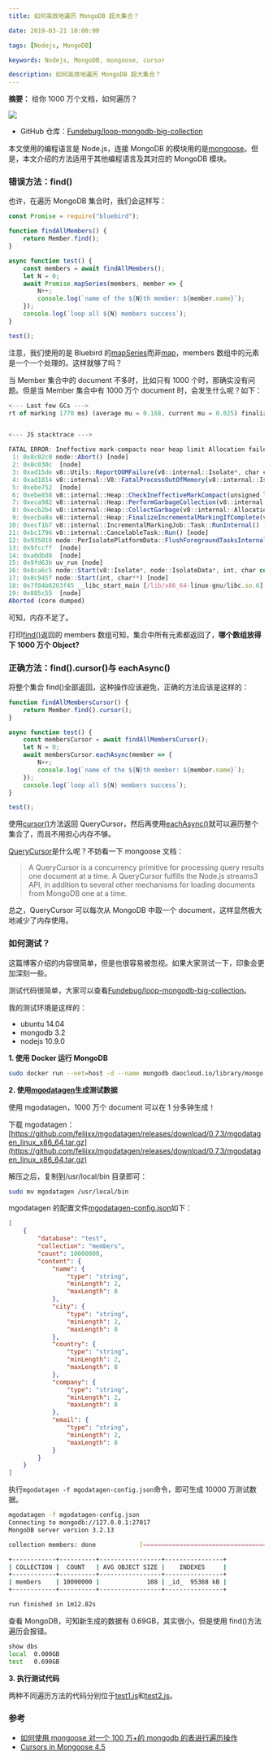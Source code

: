 ```yaml
---
title: 如何高效地遍历 MongoDB 超大集合？

date: 2019-03-21 10:00:00

tags: [Nodejs, MongoDB]

keywords: Nodejs, MongoDB, mongoose, cursor

description: 如何高效地遍历 MongoDB 超大集合？
---
```


**摘要：** 给你 1000 万个文档，如何遍历？

![](https://image.fundebug.com/2019-03-21-mongodb.jpg)

<!-- more -->

-   GitHub 仓库：[Fundebug/loop-mongodb-big-collection](https://github.com/Fundebug/loop-mongodb-big-collection)

本文使用的编程语言是 Node.js，连接 MongoDB 的模块用的是[mongoose](https://mongoosejs.com/)。但是，本文介绍的方法适用于其他编程语言及其对应的 MongoDB 模块。

### 错误方法：find()

也许，在遍历 MongoDB 集合时，我们会这样写：

```javascript
const Promise = require("bluebird");

function findAllMembers() {
    return Member.find();
}

async function test() {
    const members = await findAllMembers();
    let N = 0;
    await Promise.mapSeries(members, member => {
        N++;
        console.log(`name of the ${N}th member: ${member.name}`);
    });
    console.log(`loop all ${N} members success`);
}

test();
```

注意，我们使用的是 Bluebird 的[mapSeries](http://bluebirdjs.com/docs/api/promise.mapseries.html)而非[map](http://bluebirdjs.com/docs/api/promise.map.html)，members 数组中的元素是一个一个处理的。这样就够了吗？

当 Member 集合中的 document 不多时，比如只有 1000 个时，那确实没有问题。但是当 Member 集合中有 1000 万个 document 时，会发生什么呢？如下：

```javascript
<--- Last few GCs --->
rt of marking 1770 ms) (average mu = 0.168, current mu = 0.025) finalize [5887:0x43127d0]    33672 ms: Mark-sweep 1398.3 (1425.2) -> 1398.0 (1425.7) MB, 1772.0 / 0.0 ms  (+ 0.1 ms in 12 steps since start of marking, biggest step 0.0 ms, walltime since start of marking 1775 ms) (average mu = 0.088, current mu = 0.002) finalize [5887:0x43127d0]    35172 ms: Mark-sweep 1398.5 (1425.7) -> 1398.4 (1428.7) MB, 1496.7 / 0.0 ms  (average mu = 0.049, current mu = 0.002) allocation failure scavenge might not succeed


<--- JS stacktrace --->

FATAL ERROR: Ineffective mark-compacts near heap limit Allocation failed - JavaScript heap out of memory
 1: 0x8c02c0 node::Abort() [node]
 2: 0x8c030c  [node]
 3: 0xad15de v8::Utils::ReportOOMFailure(v8::internal::Isolate*, char const*, bool) [node]
 4: 0xad1814 v8::internal::V8::FatalProcessOutOfMemory(v8::internal::Isolate*, char const*, bool) [node]
 5: 0xebe752  [node]
 6: 0xebe858 v8::internal::Heap::CheckIneffectiveMarkCompact(unsigned long, double) [node]
 7: 0xeca982 v8::internal::Heap::PerformGarbageCollection(v8::internal::GarbageCollector, v8::GCCallbackFlags) [node]
 8: 0xecb2b4 v8::internal::Heap::CollectGarbage(v8::internal::AllocationSpace, v8::internal::GarbageCollectionReason, v8::GCCallbackFlags) [node]
 9: 0xecba8a v8::internal::Heap::FinalizeIncrementalMarkingIfComplete(v8::internal::GarbageCollectionReason) [node]
10: 0xecf1b7 v8::internal::IncrementalMarkingJob::Task::RunInternal() [node]
11: 0xbc1796 v8::internal::CancelableTask::Run() [node]
12: 0x935018 node::PerIsolatePlatformData::FlushForegroundTasksInternal() [node]
13: 0x9fccff  [node]
14: 0xa0dbd8  [node]
15: 0x9fd63b uv_run [node]
16: 0x8ca6c5 node::Start(v8::Isolate*, node::IsolateData*, int, char const* const*, int, char const* const*) [node]
17: 0x8c945f node::Start(int, char**) [node]
18: 0x7f84b6263f45 __libc_start_main [/lib/x86_64-linux-gnu/libc.so.6]
19: 0x885c55  [node]
Aborted (core dumped)
```

可知，内存不足了。

打印[find()](https://mongoosejs.com/docs/api.html#model_Model.find)返回的 members 数组可知，集合中所有元素都返回了，**哪个数组放得下 1000 万个 Object?**

### 正确方法：find().cursor()与 eachAsync()

将整个集合 find()全部返回，这种操作应该避免，正确的方法应该是这样的：

```javascript
function findAllMembersCursor() {
    return Member.find().cursor();
}

async function test() {
    const membersCursor = await findAllMembersCursor();
    let N = 0;
    await membersCursor.eachAsync(member => {
        N++;
        console.log(`name of the ${N}th member: ${member.name}`);
    });
    console.log(`loop all ${N} members success`);
}

test();
```

使用[cursor()](https://mongoosejs.com/docs/api.html#query_Query-cursor)方法返回 QueryCursor，然后再使用[eachAsync()](https://mongoosejs.com/docs/api.html#querycursor_QueryCursor-eachAsync)就可以遍历整个集合了，而且不用担心内存不够。

[QueryCursor](https://mongoosejs.com/docs/api.html#QueryCursor)是什么呢？不妨看一下 mongoose 文档：

> A QueryCursor is a concurrency primitive for processing query results one document at a time. A QueryCursor fulfills the Node.js streams3 API, in addition to several other mechanisms for loading documents from MongoDB one at a time.

总之，QueryCursor 可以每次从 MongoDB 中取一个 document，这样显然极大地减少了内存使用。

### 如何测试？

这篇博客介绍的内容很简单，但是也很容易被忽视。如果大家测试一下，印象会更加深刻一些。

测试代码很简单，大家可以查看[Fundebug/loop-mongodb-big-collection](https://github.com/Fundebug/loop-mongodb-big-collection)。

我的测试环境是这样的：

-   ubuntu 14.04
-   mongodb 3.2
-   nodejs 10.9.0

**1. 使用 Docker 运行 MongoDB**

```bash
sudo docker run --net=host -d --name mongodb daocloud.io/library/mongo:3.2
```

**2. 使用[mgodatagen](https://github.com/feliixx/mgodatagen)生成测试数据**

使用 mgodatagen，1000 万个 document 可以在 1 分多钟生成！

下载 mgodatagen：[https://github.com/feliixx/mgodatagen/releases/download/0.7.3/mgodatagen_linux_x86_64.tar.gz](https://github.com/feliixx/mgodatagen/releases/download/0.7.3/mgodatagen_linux_x86_64.tar.gz)

解压之后，复制到/usr/local/bin 目录即可：

```bash
sudo mv mgodatagen /usr/local/bin
```

mgodatagen 的配置文件[mgodatagen-config.json](https://github.com/Fundebug/loop-mongodb-big-collection/blob/master/mgodatagen-config.json)如下：

```json
[
    {
        "database": "test",
        "collection": "members",
        "count": 10000000,
        "content": {
            "name": {
                "type": "string",
                "minLength": 2,
                "maxLength": 8
            },
            "city": {
                "type": "string",
                "minLength": 2,
                "maxLength": 8
            },
            "country": {
                "type": "string",
                "minLength": 2,
                "maxLength": 8
            },
            "company": {
                "type": "string",
                "minLength": 2,
                "maxLength": 8
            },
            "email": {
                "type": "string",
                "minLength": 2,
                "maxLength": 8
            }
        }
    }
]
```

执行`mgodatagen -f mgodatagen-config.json`命令，即可生成 10000 万测试数据。

```bash
mgodatagen -f mgodatagen-config.json
Connecting to mongodb://127.0.0.1:27017
MongoDB server version 3.2.13

collection members: done            [====================================================================] 100%

+------------+----------+-----------------+----------------+
| COLLECTION |  COUNT   | AVG OBJECT SIZE |    INDEXES     |
+------------+----------+-----------------+----------------+
| members    | 10000000 |             108 | _id_  95368 kB |
+------------+----------+-----------------+----------------+

run finished in 1m12.82s
```

查看 MongoDB，可知新生成的数据有 0.69GB，其实很小，但是使用 find()方法遍历会报错。

```bash
show dbs
local  0.000GB
test   0.690GB
```

**3. 执行测试代码**

两种不同遍历方法的代码分别位于[test1.js](https://github.com/Fundebug/loop-mongodb-big-collection/blob/master/test1.js)和[test2.js](https://github.com/Fundebug/loop-mongodb-big-collection/blob/master/test2.js)。

### 参考

-   [如何使用 mongoose 对一个 100 万+的 mongodb 的表进行遍历操作](https://cnodejs.org/topic/51508570604b3d512113f1b3)
-   [Cursors in Mongoose 4.5](https://thecodebarbarian.com/cursors-in-mongoose-45)
